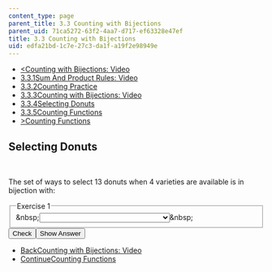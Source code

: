 ```yaml
---
content_type: page
parent_title: 3.3 Counting with Bijections
parent_uid: 71ca5272-63f2-4aa7-d717-ef63328e47ef
title: 3.3 Counting with Bijections
uid: edfa21bd-1c7e-27c3-da1f-a19f2e98949e
---
```

<ul class="navigation pagination"><li id="top_bck_btn"><a href='/courses/electrical-engineering-and-computer-science/6-042j-mathematics-for-computer-science-spring-2015/counting/tp9-1/vertical-96a6db418419';><<span>Counting with Bijections: Video</span></a></li><li id="flp_btn_1" ><a href='/courses/electrical-engineering-and-computer-science/6-042j-mathematics-for-computer-science-spring-2015/counting/tp9-1'>3.3.1<span>Sum And Product Rules: Video</span></a></li><li id="flp_btn_2" ><a href='/courses/electrical-engineering-and-computer-science/6-042j-mathematics-for-computer-science-spring-2015/counting/tp9-1/vertical-049622956720'>3.3.2<span>Counting Practice</span></a></li><li id="flp_btn_3" ><a href='/courses/electrical-engineering-and-computer-science/6-042j-mathematics-for-computer-science-spring-2015/counting/tp9-1/vertical-96a6db418419'>3.3.3<span>Counting with Bijections: Video</span></a></li><li id="flp_btn_4" class="button_selected"><a href='/courses/electrical-engineering-and-computer-science/6-042j-mathematics-for-computer-science-spring-2015/counting/tp9-1/vertical-74c5f1c609a4'>3.3.4<span>Selecting Donuts</span></a></li><li id="flp_btn_5" ><a href='/courses/electrical-engineering-and-computer-science/6-042j-mathematics-for-computer-science-spring-2015/counting/tp9-1/vertical-8ad5a4d769b7'>3.3.5<span>Counting Functions</span></a></li><li id="top_continue_btn"><a href='/courses/electrical-engineering-and-computer-science/6-042j-mathematics-for-computer-science-spring-2015/counting/tp9-1/vertical-8ad5a4d769b7';>><span>Counting Functions</span></a></li></ul><h2 class="subhead">Selecting Donuts</h2><div class="self_assessment">
<br display_name="Selecting Donuts" url_name="Selecting_Donuts_1" />
<div id="Q1_div" class="problem_question"><p display_name="Selecting Donuts" url_name="Selecting_Donuts_2">The set of ways to select 13 donuts when 4 varieties are available is in bijection with:</p><fieldset><legend class="visually-hidden">Exercise 1</legend><div class="choice"><label id="Q1_label"><span id="Q1_aria_status" tabindex="-1" class="visually-hidden">&amp;nbsp;</span><select onchange="numericTypedOrDropDownSelected(1)" id="Q1_select" class="problem_text_input"><option correct="false"></option><option correct="false">all 16-bit sequences with exactly 4 ones</option><option correct="false">all 13-bit sequences with exactly 4 ones</option><option correct="true">all 16-bit sequences with exactly 3 ones</option><option correct="false">all 13-bit sequences with exactly 3 ones</option></select><span style="display:none;" id="Q1_ans_span" tabindex="-1">  all 16-bit sequences with exactly 3 ones</span><span id="Q1_normal_status" class="nostatus" aria-hidden="true">&amp;nbsp;</span></label></div></fieldset></div><div class="action"><button id="Q1_button" onclick="checkAnswer({1: 'optionresponse'})" class="problem_mo_button">Check</button><button id="Q1_button_show" onclick="showHideSolution({1: 'optionresponse'}, 1, [])" class="problem_mo_button">Show Answer</button></div></div><ul class="navigation progress"><li id="bck_btn"><a href='/courses/electrical-engineering-and-computer-science/6-042j-mathematics-for-computer-science-spring-2015/counting/tp9-1/vertical-96a6db418419';>Back<span>Counting with Bijections: Video</span></a></li><li id="continue_btn"><a href='/courses/electrical-engineering-and-computer-science/6-042j-mathematics-for-computer-science-spring-2015/counting/tp9-1/vertical-8ad5a4d769b7';>Continue<span>Counting Functions</span></a></li></ul>